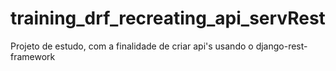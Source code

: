 # training_drf_recreating_api_servRest
Projeto de estudo, com a finalidade de criar api's usando o django-rest-framework
